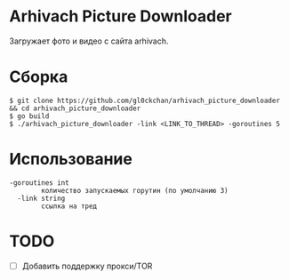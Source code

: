 # Arhivach Picture Downloader
Загружает фото и видео с сайта arhivach.

# Сборка
```console
$ git clone https://github.com/gl0ckchan/arhivach_picture_downloader && cd arhivach_picture_downloader
$ go build
$ ./arhivach_picture_downloader -link <LINK_TO_THREAD> -goroutines 5
```

# Использование
```console
-goroutines int
    	количество запускаемых горутин (по умолчанию 3)
  -link string
    	ссылка на тред
```

# TODO
- [ ] Добавить поддержку прокси/TOR
